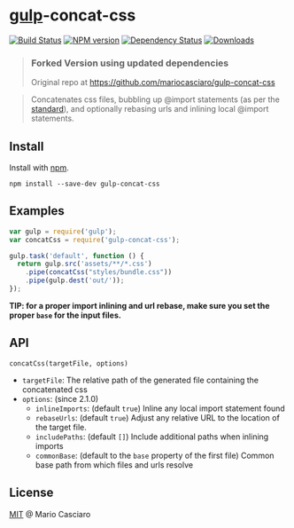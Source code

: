 # [gulp](https://github.com/wearefractal/gulp)-concat-css
[![Build Status](https://secure.travis-ci.org/mariocasciaro/gulp-concat-css.png?branch=master)](https://travis-ci.org/mariocasciaro/gulp-concat-css)
[![NPM version](http://img.shields.io/npm/v/gulp-concat-css.svg)](https://www.npmjs.org/package/gulp-concat-css)
[![Dependency Status](https://david-dm.org/mariocasciaro/gulp-concat-css.svg)](https://david-dm.org/mariocasciaro/gulp-concat-css)
[![Downloads](http://img.shields.io/npm/dm/gulp-concat-css.svg)](https://www.npmjs.org/package/gulp-concat-css)

> ### Forked Version using updated dependencies
> Original repo at https://github.com/mariocasciaro/gulp-concat-css

> Concatenates css files, bubbling up @import statements (as per the [standard](https://developer.mozilla.org/en-US/docs/Web/CSS/@import)), and optionally rebasing urls and inlining local @import statements.

## Install

Install with [npm](https://npmjs.org/package/gulp-concat-css).

```
npm install --save-dev gulp-concat-css
```

## Examples

```js
var gulp = require('gulp');
var concatCss = require('gulp-concat-css');

gulp.task('default', function () {
  return gulp.src('assets/**/*.css')
    .pipe(concatCss("styles/bundle.css"))
    .pipe(gulp.dest('out/'));
});
```

**TIP: for a proper import inlining and url rebase, make sure you set the proper `base` for the input files.**

## API

`concatCss(targetFile, options)`
* `targetFile`: The relative path of the generated file containing the concatenated css
* `options`: (since 2.1.0)
    * `inlineImports`: (default `true`) Inline any local import statement found
    * `rebaseUrls`: (default `true`) Adjust any relative URL to the location of the target file.
    * `includePaths`: (default `[]`) Include additional paths when inlining imports
    * `commonBase`: (default to the `base` property of the first file) Common base path from which files and urls resolve

## License

[MIT](http://en.wikipedia.org/wiki/MIT_License) @ Mario Casciaro
